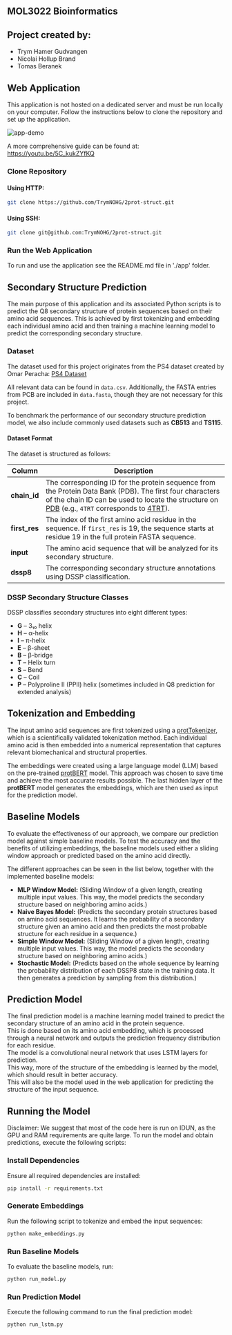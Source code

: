 ## MOL3022 Bioinformatics

## Project created by:
- Trym Hamer Gudvangen  
- Nicolai Hollup Brand  
- Tomas Beranek  

## Web Application

This application is not hosted on a dedicated server and must be run locally on your computer. Follow the instructions below to clone the repository and set up the application.

![app-demo](/images/app-show.gif)

A more comprehensive guide can be found at:
https://youtu.be/5C_kukZYfKQ

### Clone Repository

#### Using HTTP:
```bash
git clone https://github.com/TrymNOHG/2prot-struct.git
```

#### Using SSH:
```bash
git clone git@github.com:TrymNOHG/2prot-struct.git
```

### Run the Web Application
To run and use the application see the README.md file in './app' folder. 

## Secondary Structure Prediction

The main purpose of this application and its associated Python scripts is to predict the Q8 secondary structure of protein sequences based on their amino acid sequences. This is achieved by first tokenizing and embedding each individual amino acid and then training a machine learning model to predict the corresponding secondary structure.

### Dataset
The dataset used for this project originates from the PS4 dataset created by Omar Peracha: [PS4 Dataset](https://github.com/omarperacha/ps4-dataset/tree/main)

All relevant data can be found in `data.csv`. Additionally, the FASTA entries from PCB are included in `data.fasta`, though they are not necessary for this project. 

To benchmark the performance of our secondary structure prediction model, we also include commonly used datasets such as **CB513** and **TS115**.

#### Dataset Format
The dataset is structured as follows:

| Column      | Description |
|------------|-------------|
| **chain_id** | The corresponding ID for the protein sequence from the Protein Data Bank (PDB). The first four characters of the chain ID can be used to locate the structure on [PDB](https://www.rcsb.org/structure/) (e.g., `4TRT` corresponds to [4TRT](https://www.rcsb.org/structure/4TRT)). |
| **first_res** | The index of the first amino acid residue in the sequence. If `first_res` is 19, the sequence starts at residue 19 in the full protein FASTA sequence. |
| **input** | The amino acid sequence that will be analyzed for its secondary structure. |
| **dssp8** | The corresponding secondary structure annotations using DSSP classification. |

### DSSP Secondary Structure Classes
DSSP classifies secondary structures into eight different types:

- **G** – 3₁₀ helix  
- **H** – α-helix  
- **I** – π-helix  
- **E** – β-sheet  
- **B** – β-bridge  
- **T** – Helix turn  
- **S** – Bend  
- **C** – Coil   
- **P** – Polyproline II (PPII) helix (sometimes included in Q8 prediction for extended analysis)  

## Tokenization and Embedding
The input amino acid sequences are first tokenized using a [protTokenizer](https://huggingface.co/Rostlab/prot_bert),
which is a scientifically validated tokenization method.
Each individual amino acid is then embedded into a numerical representation
that captures relevant biomechanical and structural properties. 

The embeddings were created using a large language model (LLM)
based on the pre-trained [protBERT](https://huggingface.co/Rostlab/prot_bert) model.
This approach was chosen to save time and achieve the most accurate results possible.
The last hidden layer of the **protBERT** model generates the embeddings,
which are then used as input for the prediction model.

## Baseline Models  
To evaluate the effectiveness of our approach, we compare our prediction model against simple baseline models.
To test the accuracy and the benefits of utilizing embeddings,
the baseline models used either a sliding window approach or predicted based on the amino acid directly.  

The different approaches can be seen in the list below, together with the implemented baseline models:

- **MLP Window Model:** (Sliding Window of a given length, creating multiple input values. This way, the model predicts the secondary structure based on neighboring amino acids.)  
- **Naive Bayes Model:** (Predicts the secondary protein structures based on amino acid sequences. It learns the probability of a secondary structure given an amino acid and then predicts the most probable structure for each residue in a sequence.)  
- **Simple Window Model:** (Sliding Window of a given length, creating multiple input values. This way, the model predicts the secondary structure based on neighboring amino acids.)  
- **Stochastic Model:** (Predicts based on the whole sequence by learning the probability distribution of each DSSP8 state in the training data. It then generates a prediction by sampling from this distribution.)  

## Prediction Model  
The final prediction model is a machine learning model trained to predict the secondary structure of an amino acid in the protein sequence.  
This is done based on its amino acid embedding, which is processed through a neural network and outputs the prediction frequency distribution for each residue.  
The model is a convolutional neural network that uses LSTM layers for prediction.  
This way, more of the structure of the embedding is learned by the model, which should result in better accuracy.  
This will also be the model used in the web application for predicting the structure of the input sequence.  

## Running the Model  
Disclaimer: We suggest that most of the code here is run on IDUN, as
the GPU and RAM requirements are quite large.
To run the model and obtain predictions, execute the following scripts:  

### Install Dependencies  
Ensure all required dependencies are installed:  
```bash  
pip install -r requirements.txt  
```

### Generate Embeddings  
Run the following script to tokenize and embed the input sequences:  
```bash  
python make_embeddings.py  
```

### Run Baseline Models  
To evaluate the baseline models, run:  
```bash  
python run_model.py  
```

### Run Prediction Model  
Execute the following command to run the final prediction model:  
```bash  
python run_lstm.py  
```
